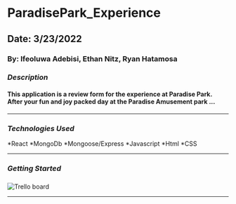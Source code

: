 # ParadisePark_Experience

## Date: 3/23/2022

### By: Ifeoluwa Adebisi, Ethan Nitz, Ryan Hatamosa

### ***Description***
#### This application is a review form for the experience at Paradise Park. After your fun and joy packed day at the Paradise Amusement park ...
***

### ***Technologies Used***
*React
*MongoDb
*Mongoose/Express
*Javascript
*Html
*CSS
***

### ***Getting Started***

#####
![Trello board](https://trello.com/b/oHelpYRE/theme-park-mern)
***

